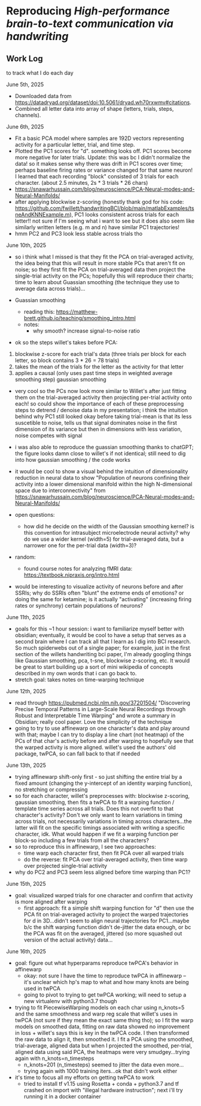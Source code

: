# Reproducing *High-performance brain-to-text communication via handwriting*

## Work Log

to track what I do each day

June 5th, 2025
- Downloaded data from https://datadryad.org/dataset/doi:10.5061/dryad.wh70rxwmv#citations.
- Combined all letter data into array of shape (letters, trials, steps, channels).

June 6th, 2025
- Fit a basic PCA model where samples are 192D vectors representing activity for
a particular letter, trial, and time step.
- Plotted the PC1 scores for "d". something looks off. PC1 scores become more negative
for later trials. Update: this was bc I didn't normalize the data! so it makes
sense why there was drift in PC1 scores over time; perhaps baseline firing rates
or variance changed for that same neuron! I learned that each recording "block"
consisted of 3 trials for each character. (about 2.5 minutes, 2s * 3 trials * 26 chars)
- https://snawarhussain.com/blog/neuroscience/PCA-Neural-modes-and-Neural-Manifolds/
- after applying blockwise z-scoring (honestly thank god for his code: https://github.com/fwillett/handwritingBCI/blob/main/matlabExamples/tsneAndKNNExample.m), PC1 looks
consistent across trials for each letter!! not sure if I'm seeing what i want to see
but it does also seem like similarly written letters (e.g. m and n) have similar
PC1 trajectories!
- hmm PC2 and PC3 look less stable across trials tho


June 10th, 2025
- so i think what I missed is that they fit the PCA on trial-averaged activity,
the idea being that this will result in more stable PCs that aren't fit on noise;
so they first fit the PCA on trial-averaged data then project the single-trial
activity on the PCs; hopefully this will reproduce their charts; time to learn
about Guassian smoothing (the technique they use to average data across trials)...
- Guassian smoothing
  - reading this: https://matthew-brett.github.io/teaching/smoothing_intro.html
  - notes:
    - why smooth? increase signal-to-noise ratio

- ok so the steps willet's takes before PCA:
 1. blockwise z-score for each trial's data (three trials per block for each letter, so block
 contains 3 * 26 = 78 trials)
 2. takes the mean of the trials for the letter as the activity for that letter
 3. applies a causal (only uses past time steps in weighted average smoothing step)
 gaussian smoothing
- very cool so the PCs now look more similar to Willet's after just fitting them
on the trial-averaged activity then projecting per-trial activity onto each! so
could show the importance of each of these preprocessing steps to detrend /
denoise data in my presentation; i think the intuition behind why PC1 still
looked okay before taking trial-mean is that its less suscetible to noise, tells
us that signal dominates noise in the first dimension of its variance but then
in dimensions with less variation, noise competes with signal
- i was also able to reproduce the guassian smoothing thanks to chatGPT; the
figure looks damn close to willet's if not identical; still need to dig into how 
gaussian smoothing / the code works
- it would be cool to show a visual behind the intuition of dimensionality
reduction in neural data to show "Population of neurons confining their activity into a lower dimensional manifold within the high N-dimensional space due to interconnectivity" from
https://snawarhussain.com/blog/neuroscience/PCA-Neural-modes-and-Neural-Manifolds/

- open questions:
  - how did he decide on the width of the Gaussian smoothing kernel? is this
  convention for intrasubject microelectrode neural activity? why do we use a
  wider kernel (width=5) for trial-averaged data, but a narrower one for the
  per-trial data (width=3)?

- random:
  - found course notes for analyzing fMRI data: https://textbook.nipraxis.org/intro.html

- would be interesting to visualize activity of neurons before and after
  SSRIs; why do SSRIs often "blunt" the extreme ends of emotions? or doing the
  same for ketamine; is it actually "activating" (increasing firing rates or
  synchrony) certain populations of neurons?

June 11th, 2025
- goals for this ~1 hour session: i want to familiarize myself better with
obsidian; eventually, it would be cool to have a setup that serves as a second
brain where I can track all that I learn as I dig into BCI research. So much
spiderwebs out of a single paper; for example, just in the first section of the
willets handwriting bci paper, I'm already googling things like Gaussian smoothing,
pca, t-sne, blockwise z-scoring, etc. It would be great to start building up
a sort of mini wikipedia of concepts described in my own words that i can
go back to.
- stretch goal: takes notes on time-warping technique

June 12th, 2025
- read through https://pubmed.ncbi.nlm.nih.gov/37201504/ "Discovering Precise Temporal Patterns in Large-Scale Neural Recordings through Robust and Interpretable Time Warping" and wrote
a summary in Obsidian; really cool paper. Love the simplicity of the technique
- going to try to use affinewarp on one character's data and play around with that; maybe
I can try to display a line chart (not heatmap) of the PCs of that char's activity before and after
warping to hopefully see that the warped activity is more aligned. willet's used
the authors' old package, twPCA, so can fall back to that if needed

June 13th, 2025
- trying affinewarp shift-only first - so just shifting the entire trial by a fixed
amount (changing the y-intercept of an identity warping function), no stretching
or compressing
- so for each character, willet's preprocesses with: blockwise z-scoring, gaussian
smoothing, then fits a twPCA to fit a warping function / template time series
across all trials. Does this not overfit to that character's activity? Don't we
only want to learn variations in timing across trials, not necessarily variations
in timing across characters...the latter will fit on the specific timings associated
with writing a specific character, idk. What would happen if we fit a warping function per block-so including a few trials from all the characters?
- so to reproduce this in affinewarp, I see two approaches:
  - time warp each character first, then fit PCA over all warped trials
  - do the reverse: fit PCA over trial-averaged activity, then time warp over
  projected single-trial activity
- why do PC2 and PC3 seem less aligned before time warping than PC1?

June 15th, 2025
- goal: visualized warped trials for one character and confirm that activity
is more aligned after warping
  - first approach: fit a simple shift warping function for "d" then use the
  PCA fit on trial-averaged activity to project the warped trajectories for
  d in 3D...didn't seem to align neural trajectories for PC1...maybe b/c
  the shift warping function didn't de-jitter the data enough, or bc the PCA
  was fit on the averaged, jittered (so more squashed out version of the actual
  activity) data...

June 16th, 2025
- goal: figure out what hyperparams reproduce twPCA's behavior in affinewarp
  - okay: not sure I have the time to reproduce twPCA in affinewarp – it's unclear
  which hp's map to what and how many knots are being used in twPCA
  - going to pivot to trying to get twPCA working; will need to setup a new
  virtualenv with python3.7 though
- trying to fit PiecewiseWarping models on each char using n_knots=5 and the
same smoothness and warp reg scale that willet's uses in twPCA (not sure if
they mean the exact same thing tho); so I fit the warp models on smoothed data,
fitting on raw data showed no improvement in loss + willet's says this is key
in the twPCA code. I then transformed the raw data to align it, then smoothed it.
I fit a PCA using the smoothed, trial-average, aligned data but when I projected
the smoothed, per-trial, aligned data using said PCA, the heatmaps were very
smudgey...trying again with n_knots=n_timesteps
  - n_knots=201 (n_timesteps) seemed to jitter the data even more...
  - trying again with 1000 training iters...ok that didn't work either
- it's time to focus all my efforts on getting twPCA to work
  - tried to install tf v1.15 using Rosetta + conda + python3.7 and tf crashed
  on import with "illegal hardware instruction"; next i'll try running it in
  a docker container

